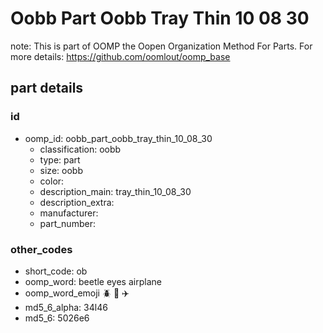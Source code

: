 # Oobb Part Oobb Tray Thin 10 08 30  

note: This is part of OOMP the Oopen Organization Method For Parts. For more details: https://github.com/oomlout/oomp_base

##  part details





### id
* oomp_id: oobb_part_oobb_tray_thin_10_08_30
  * classification: oobb
  * type: part
  * size: oobb
  * color: 
  * description_main: tray_thin_10_08_30
  * description_extra: 
  * manufacturer: 
  * part_number: 

### other_codes
* short_code: ob
* oomp_word: beetle eyes airplane
* oomp_word_emoji :beetle: :eyes: :airplane:
* md5_6_alpha: 34l46
* md5_6: 5026e6